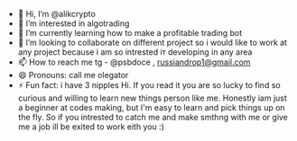 - 👋 Hi, I’m @alikcrypto
- 👀 I’m interested in algotrading 
- 🌱 I’m currently learning how to make a profitable trading bot 
- 💞️ I’m looking to collaborate on different project so i would like to work at any project because i am so intrested iт developing in any area
- 📫 How to reach me tg - @psbdoce , russiandrop1@gmail.com 
- 😄 Pronouns:  call me olegator 
- ⚡ Fun fact: i have 3 nipples
Hi. If you read it you are so lucky to find so curious and willing to learn new things person like me. Honestly iam just a beginner at codes making, but I'm easy to learn and pick things up on the fly.
So if you intrested to catch me and make smthng with me or give me a job ill be exited to work eith you :)


